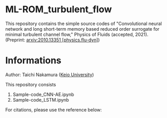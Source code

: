 # ML-ROM_turbulent_flow
This repository contains the simple source codes of "Convolutional neural network and long short-term memory based reduced order surrogate for minimal turbulent channel flow," Physics of Fluids (accepted, 2021).(Preprint: [arxiv:2010.13351 \[physics.flu-dyn\]](https://arxiv.org/abs/2010.13351))

# Informations
Author: Taichi Nakamura ([Keio University](https://kflab.jp/ja/))

This repository consists

1. Sample-code_CNN-AE.ipynb
1. Sample-code_LSTM.ipynb

For citations, please use the reference below:

